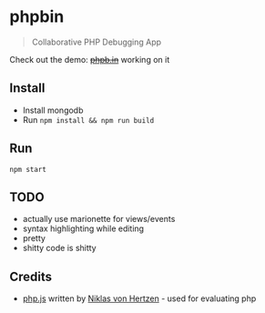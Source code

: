 # phpbin
> Collaborative PHP Debugging App

Check out the demo: ~~[phpb.in](http://phpb.in)~~ working on it

## Install

- Install mongodb
- Run `npm install && npm run build`

## Run

```
npm start
```

## TODO
- actually use marionette for views/events
- syntax highlighting while editing
- pretty
- shitty code is shitty

## Credits
- [php.js](https://github.com/niklasvh/php.js) written by [Niklas von Hertzen](http://hertzen.com/) - used for evaluating php
